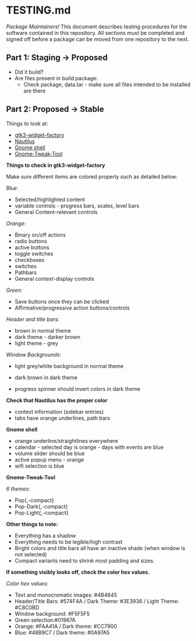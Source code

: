 # TESTING.md

*Package Maintainers!*
This document describes testing procedures for the software contained in this
repository. All sections must be completed and signed off before a package can
be moved from one repository to the next.

## Part 1: Staging -> Proposed
* Did it build?
* Are files present in build package:
    - Check package, data.tar - make sure all files intended to be installed are
      there

## Part 2: Proposed -> Stable

Things to look at:
 - [gtk3-widget-factory](#gtk)
 - [Nautilus](#nautilus)
 - [Gnome shell](#shell)
 - [Gnome-Tweak-Tool](#gtt)
 
 **Things to check in gtk3-widget-factory**<a name="gtk"></a>
 
 Make sure different items are colored properly such as detailed below:
 
 *Blue:*
 - Selected/highlighted content
 - variable controls - progress bars, scales, level bars
 - General Content-relevant controls
 
 *Orange:*
 - Binary on/off actions
 - radio buttons
 - active buttons
 - toggle switches
 - checkboxes
 - switches
 - Pathbars
 - General context-display controls
  
 *Green:*
 - Save buttons once they can be clicked
 - Affirmative/progressive action buttons/controls
 
 *Header and title bars:* 
 - brown in normal theme
 - dark theme - darker brown
 - light theme - grey
 
 *Window Backgrounds:*
 - light grey/white background in normal theme
 - dark brown in dark theme
 
 - progress spinner should invert colors in dark theme
 
 **Check that Nautilus has the proper color**<a name="nautilus"></a>
 - context information (sidebar entries)
 - tabs have orange underlines, path bars

 **Gnome shell**<a name="shell"></a>
 - orange underline/straightlines everywhere
 - calendar - selected day is orange - days with events are blue
 - volume slider should be blue
 - active popup menu - orange
 - wifi selection is blue
 
**Gnome-Tweak-Tool**<a name="gtt"></a>
 
 *6 themes:*
  - Pop{,-compact}
  - Pop-Dark{,-compact}
  - Pop-Light{,-compact}
 
 **Other things to note:**
 
 - Everything has a shadow
 - Everything needs to be legible/high contrast
 - Bright colors and title bars all have an inactive shade (when window is not selected)
 - Compact variants need to shrink most padding and sizes.

 **If something visibly looks off, check the color hex values.**
 
 *Color hex values:*
 - Text and monocromatic images: #4B4645
 - Header/Title Bars: #574F4A / Dark Theme: #3E3936 / Light Theme: #C8C0BD
 - Window background: #F5F5F5
 - Green selection:#01967A
 - Orange: #FAA41A / Dark theme: #CC7900
 - Blue: #48B9C7 / Dark theme: #0A97A5
